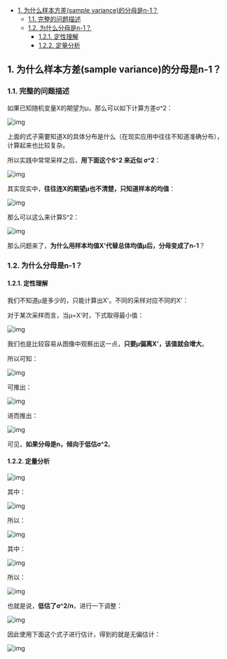- [1. 为什么样本方差(sample variance)的分母是n-1？](#1-为什么样本方差sample-variance的分母是n-1)
  - [1.1. 完整的问题描述](#11-完整的问题描述)
  - [1.2. 为什么分母是n-1？](#12-为什么分母是n-1)
    - [1.2.1. 定性理解](#121-定性理解)
    - [1.2.2. 定量分析](#122-定量分析)

## 1. 为什么样本方差(sample variance)的分母是n-1？

### 1.1. 完整的问题描述

如果已知随机变量X的期望为μ，那么可以如下计算方差σ^2：

![img](http://img.uwayfly.com/article_mike_20200614094121_04adbec2b31a.png)



上面的式子需要知道X的具体分布是什么（在现实应用中往往不知道准确分布），计算起来也比较复杂。

所以实践中常常采样之后，**用下面这个S^2 来近似 σ^2**：

![img](http://img.uwayfly.com/article_mike_20200614094204_a5dc51f97d82.png)



其实现实中，**往往连X的期望μ也不清楚，只知道样本的均值**：

![img](http://img.uwayfly.com/article_mike_20200614094252_a843c21aa062.png)



那么可以这么来计算S^2：

![img](http://img.uwayfly.com/article_mike_20200614094342_2a59fd5750db.png)



那么问题来了，**为什么用样本均值X'代替总体均值μ后，分母变成了n-1**？





### 1.2. 为什么分母是n-1？

#### 1.2.1. 定性理解

我们不知道μ是多少的，只能计算出X'。不同的采样对应不同的X'：

对于某次采样而言，当μ=X'时，下式取得最小值：

![img](http://img.uwayfly.com/article_mike_20200614095227_0f9a48e6281a.png)



我们也是比较容易从图像中观察出这一点，**只要μ偏离X'，该值就会增大**。

所以可知：



![img](http://img.uwayfly.com/article_mike_20200614095304_f7eeb7b0c3be.png)

可推出：



![img](http://img.uwayfly.com/article_mike_20200614095336_10201f9869f1.png)

进而推出：



![img](http://img.uwayfly.com/article_mike_20200614095405_d380cbbee184.png)



可见，**如果分母是n，倾向于低估σ^2**。



#### 1.2.2. 定量分析

![img](http://img.uwayfly.com/article_mike_20200614095842_8a5d0ad3c535.png)



其中：

![img](http://img.uwayfly.com/article_mike_20200614095904_77029575bead.png)



所以：

![img](http://img.uwayfly.com/article_mike_20200614095940_56a8151f3f3a.png)



其中：



![img](http://img.uwayfly.com/article_mike_20200614100021_8392b2a63e8f.png)



所以：

![img](http://img.uwayfly.com/article_mike_20200614100058_41e365fa7a6d.png)



也就是说，**低估了σ^2/n**，进行一下调整：

![img](http://img.uwayfly.com/article_mike_20200614100308_50c5acdef28e.png)



因此使用下面这个式子进行估计，得到的就是无偏估计：

![img](http://img.uwayfly.com/article_mike_20200614100341_99115fe95066.png)